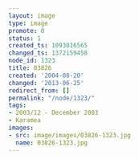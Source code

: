 ```yaml
---
layout: image
type: image
promote: 0
status: 1
created_ts: 1093016565
changed_ts: 1372159458
node_id: 1323
title: 03826
created: '2004-08-20'
changed: '2013-06-25'
redirect_from: []
permalink: "/node/1323/"
tags:
- 2003/12 - December 2003
- Karamea
images:
- src: image/images/03826-1323.jpg
  name: 03826-1323.jpg
---
```


